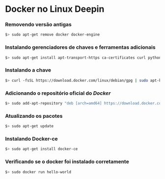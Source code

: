 # Docker no Linux Deepin

### Removendo versão antigas
```sh
$> sudo apt-get remove docker docker-engine 
```

### Instalando gerenciadores de chaves e ferramentas adicionais
```sh
$> sudo apt-get install apt-transport-https ca-certificates curl python-software-properties software-properties-common
```

### Instalando a chave
```sh
$> curl -fsSL https://download.docker.com/linux/debian/gpg | sudo apt-key add -
```

### Adicionando o repositório oficial do *Docker*
```sh
$> sudo add-apt-repository "deb [arch=amd64] https://download.docker.com/linux/debian wheezy stable"
```

### Atualizando os pacotes
```sh
$> sudo apt-get update
```

### Instalando Docker-ce
```sh
$> sudo apt-get install docker-ce
```

### Verificando se o docker foi instalado corretamente
```sh
$> sudo docker run hello-world
```
